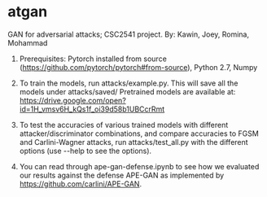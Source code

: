 # atgan
GAN for adversarial attacks; CSC2541 project. By: Kawin, Joey, Romina, Mohammad

1. Prerequisites: Pytorch installed from source (https://github.com/pytorch/pytorch#from-source), Python 2.7, Numpy

2. To train the models, run attacks/example.py. This will save all the models under attacks/saved/
Pretrained models are available at: https://drive.google.com/open?id=1H_vmsv6H_kQs1f_oi39d58b1UBCcrRmt

3. To test the accuracies of various trained models with different attacker/discriminator combinations, and compare accuracies to FGSM and Carlini-Wagner attacks, run attacks/test_all.py with the different options (use --help to see the options).

4. You can read through ape-gan-defense.ipynb to see how we evaluated our results against the defense APE-GAN as implemented by https://github.com/carlini/APE-GAN. 


